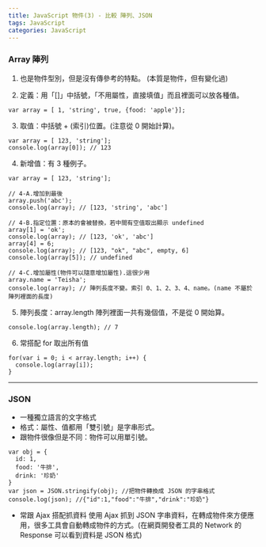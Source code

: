 ```yaml
---
title: JavaScript 物件(3) - 比較 陣列、JSON
tags: JavaScript
categories: JavaScript
---
```

### Array 陣列
1. 也是物件型別，但是沒有傳參考的特點。
(本質是物件，但有變化過)
<!--more-->
2. 定義：用「[]」中括號，「不用屬性，直接填值」而且裡面可以放各種值。
```
var array = [ 1, 'string', true, {food: 'apple'}];
```

3. 取值：中括號 + (索引)位置。(注意從 0 開始計算)。
```
var array = [ 123, 'string'];
console.log(array[0]); // 123
```

4. 新增值：有 3 種例子。
```
var array = [ 123, 'string'];

// 4-A.增加到最後
array.push('abc');
console.log(array); // [123, 'string', 'abc']

// 4-B.指定位置：原本的會被替換，若中間有空值取出顯示 undefined
array[1] = 'ok';
console.log(array); // [123, 'ok', 'abc']
array[4] = 6;
console.log(array); // [123, "ok", "abc", empty, 6]
console.log(array[5]); // undefined

// 4-C.增加屬性(物件可以隨意增加屬性).這很少用
array.name = 'Teisha';
console.log(array); // 陣列長度不變。索引 0、1、2、3、4、name。(name 不屬於陣列裡面的長度)
```

5. 陣列長度：array.length 陣列裡面一共有幾個值，不是從 0 開始算。
```
console.log(array.length); // 7
```

6. 常搭配 for 取出所有值
```
for(var i = 0; i < array.length; i++) {
  console.log(array[i]);
}
```

-------------------------------------------------------------
### JSON
- 一種獨立語言的文字格式
- 格式：屬性、值都用「雙引號」是字串形式。
- 跟物件很像但是不同：物件可以用單引號。
```
var obj = {
  id: 1,
  food: '牛排',
  drink: '珍奶'
}
var json = JSON.stringify(obj); //把物件轉換成 JSON 的字串格式
console.log(json); //{"id":1,"food":"牛排","drink":"珍奶"}
```

- 常跟 Ajax 搭配抓資料
使用 Ajax 抓到 JSON 字串資料，在轉成物件來方便應用，很多工具會自動轉成物件的方式。(在網頁開發者工具的 Network 的 Response 可以看到資料是 JSON 格式)
